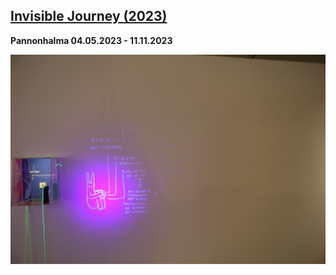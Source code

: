 ## [Invisible Journey (2023)](/c/projects/Invisible-Journey_2023)
**Pannonhalma 04.05.2023 - 11.11.2023**

<a href="/c/projects/Invisible-Journey_2023">

![_full](Invisible-Journey_2023/4G0A1740.JPG)

</a>